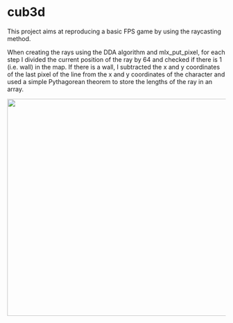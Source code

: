 # cub3d

 This project aims at reproducing a basic FPS game by using the raycasting method.

When creating the rays using the DDA algorithm and mlx_put_pixel, for each step I divided the current position of the ray by 64 and checked if there is 1 (i.e. wall) in the map.
If there is a wall, I subtracted the x and y coordinates of the last pixel of the line from the x and y coordinates of the character and used a simple Pythagorean theorem to store the lengths of the ray in an array.


<img src="https://github.com/faruktinaz/cub3d/assets/114104599/86f1f843-ec5c-46e0-8a79-ce774430a5f9" width="600" height="500">

